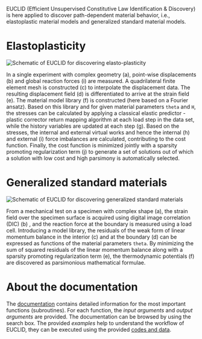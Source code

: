 EUCLID (Efficient Unsupervised Constitutive Law Identification & Discovery) is here applied to discover path-dependent material behavior, i.e., elastoplastic material models and generalized standard material models.

# Elastoplasticity

![Schematic of EUCLID for discovering elasto-plasticity](/img/schematics-plasticity.png)

In a single experiment with complex geometry (a), point-wise displacements
(b) and global reaction forces (i) are measured. A quadrilateral finite element mesh is constructed (c) to interpolate the
displacement data. The resulting displacement field (d) is differentiated to arrive at the strain field (e). The material model
library (f) is constructed (here based on a Fourier ansatz). Based on this library and for given material parameters `theta` and `H`, the
stresses can be calculated by applying a classical elastic predictor - plastic corrector return mapping algorithm at each load step
in the data set, while the history variables are updated at each step (g). Based on the stresses, the internal and external virtual
works and hence the internal (h) and external (i) force imbalances are calculated, contributing to the cost function. Finally,
the cost function is minimized jointly with a sparsity promoting regularization term (j) to generate a set of solutions out of
which a solution with low cost and high parsimony is automatically selected.

# Generalized standard materials

![Schematic of EUCLID for discovering generalized standard materials](/img/schematics-GSM.png)

From a mechanical test on a specimen with complex shape (a), the strain field over the specimen surface is acquired using digital image correlation (DIC) (b)
, and the reaction force at the boundary is measured using a load cell.
Introducing a model library, the residuals of the weak form of linear momentum balance in the interior (c) and at the boundary (d) can be expressed as functions of the material parameters `theta`.
By minimizing the sum of squared residuals of the linear momentum balance along with a sparsity promoting regularization term (e),
the thermodynamic potentials (f) are discovered as parsimonious mathematical formulae.

# About the documentation
The <a href="https://EUCLID-code.github.io/EUCLID-plasticity/mkdocs/site" target="_blank">documentation</a> contains detailed information for the most important functions (subroutines).
For each function, the _input arguments_ and _output arguments_ are provided.
The documentation can be browsed by using the search box.
The provided _examples_ help to understand the workflow of EUCLID, they can be executed using the provided <a href="https://euclid-code.github.io/EUCLID-plasticity/mkdocs/site/code_data/" target="_blank">codes and data</a>.

